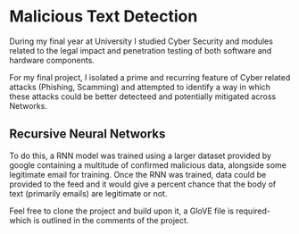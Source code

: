 # Malicious Text Detection
During my final year at University I studied Cyber Security and modules related to the legal impact and penetration testing of both software and hardware components.

For my final project, I isolated a prime and recurring feature of Cyber related attacks (Phishing, Scamming) and attempted to identify a way in which these attacks could be better detecteed and potentially mitigated across Networks. 

## Recursive Neural Networks
To do this, a RNN model was trained using a larger dataset provided by google containing a multitude of confirmed malicious data, alongside some legitimate email for training. Once the RNN was trained, data could be provided to the feed and it would give a percent chance that the body of text (primarily emails) are legitimate or not.

Feel free to clone the project and build upon it, a GloVE file is required- which is outlined in the comments of the project. 

 
